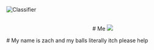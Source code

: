 
<img src="https://atpajdskvqi.pythonanywhere.com/banner.png" alt="Classifier">

<p align="center"> <br>
  # Me
  <img src="https://media.discordapp.net/attachments/1001994127212294176/1010586838064443412/unknown.png" />
</p>
# My name is zach and my balls literally itch please help
